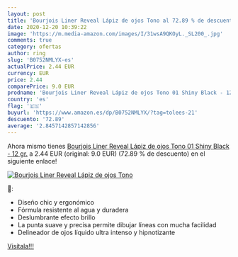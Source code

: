 ```yaml
---
layout: post
title: 'Bourjois Liner Reveal Lápiz de ojos Tono al 72.89 % de descuento'
date: 2020-12-20 10:39:22
image: 'https://m.media-amazon.com/images/I/31wsA9QKOyL._SL200_.jpg'
comments: true
category: ofertas
author: ring
slug: 'B0752NMLYX-es'
actualPrice: 2.44 EUR
currency: EUR
price: 2.44
comparePrice: 9.0 EUR
prodname: 'Bourjois Liner Reveal Lápiz de ojos Tono 01 Shiny Black - 12 gr.'
country: 'es'
flag: '🇪🇸'
buyurl: 'https://www.amazon.es/dp/B0752NMLYX/?tag=tolees-21'
descuento: '72.89'
average: '2.8457142857142856'
---
```


Ahora mismo tienes [Bourjois Liner Reveal Lápiz de ojos Tono 01 Shiny Black - 12 gr.](https://www.amazon.es/dp/B0752NMLYX/?tag=tolees-21) a 2.44 EUR (original: 9.0 EUR) (72.89 %  de descuento) en el siguiente enlace!

[![Bourjois Liner Reveal Lápiz de ojos Tono](https://m.media-amazon.com/images/I/31wsA9QKOyL._SL200_.jpg)](https://www.amazon.es/dp/B0752NMLYX/?tag=tolees-21)

🔎:

- Diseño chic y ergonómico
- Fórmula resistente al agua y duradera
- Deslumbrante efecto brillo
- La punta suave y precisa permite dibujar líneas con mucha facilidad
- Delineador de ojos líquido ultra intenso y hipnotizante

[Visítala!!!](https://www.amazon.es/dp/B0752NMLYX/?tag=tolees-21)

